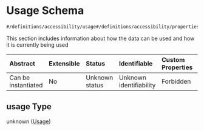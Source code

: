 # Usage Schema

```txt
#/definitions/accessibility/usage#/definitions/accessibility/properties/usage
```

This section includes information about how the data can be used and how it is currently being used

| Abstract            | Extensible | Status         | Identifiable            | Custom Properties | Additional Properties | Access Restrictions | Defined In                                                                                        |
| :------------------ | :--------- | :------------- | :---------------------- | :---------------- | :-------------------- | :------------------ | :------------------------------------------------------------------------------------------------ |
| Can be instantiated | No         | Unknown status | Unknown identifiability | Forbidden         | Allowed               | none                | [dataset.schema.json*](../../../schema/dataset/latest/dataset.schema.json "open original schema") |

## usage Type

unknown ([Usage](dataset-definitions-accessibility-properties-usage.md))
